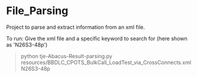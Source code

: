 # File_Parsing
Project to parse and extract information from an xml file.

To run:
Give the xml file and a specific keyword to search for (here shown as 'N26S3-48p')

>python tje-Abacus-Result-parsing.py resources/BBDLC_CPOTS_BulkCall_LoadTest_via_CrossConnects.xml N26S3-48p
